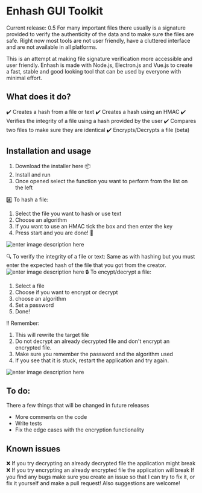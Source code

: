 ﻿# Enhash GUI Toolkit
Current release: 0.5
For many important files there usually is a signature provided to verify the authenticity of the data and to make sure the files are safe. Right now most tools are not user friendly, have a cluttered interface and are not available in all platforms.

This is an attempt at making file signature verification more accessible and user friendly. Enhash is made with Node.js, Electron.js and Vue.js to create a fast, stable and good looking tool that can be used by everyone with minimal effort. 
## What does it do?

 :heavy_check_mark: Creates a hash from a file or text
 :heavy_check_mark: Creates a hash using an HMAC
 :heavy_check_mark: Verifies the integrity of a file using a hash provided by the user
 :heavy_check_mark: Compares two files to make sure they are identical
 :heavy_check_mark: Encrypts/Decrypts a file (beta) 
## Installation and usage

 1. Download the installer here :package:
 2. Install and run
 3. Once opened select the function you want to perform from the list on the left

:hash: To hash a file:
1. Select the file you want to hash or use text
2. Choose an algorithm
3. If you want to use an HMAC tick  the box and then enter the key 
4. Press start and you are done! :raised_hands:

![enter image description here](https://i.imgur.com/Dw7ONLb.png)

:mag: To verify the integrity of a file or text:
Same as with hashing but you must enter the expected hash of the file that you got from the creator.
![enter image description here](https://i.imgur.com/wizQZ1j.png)
:lock: To encypt/decrypt a file:
1. Select a file
2. Choose if you want to encrypt or decrypt
3. choose an algorithm
4. Set a password
5. Done!

:bangbang: Remember:
1. This will rewrite the target file
2. Do not decrypt an already decrypted file and don't encrypt an encrypted file.
3. Make sure you remember the password and the algorithm used
4. If you see that it is stuck, restart the application and try again. 

![enter image description here](https://i.imgur.com/jTqopMm.png)

## To do:
There a few things that will be changed in future releases

 - More comments on the code
 - Write tests
 - Fix the edge cases with the encryption functionality

## Known issues
:x: If you try decrypting an already decrypted file the application might break
:x: If you try encrypting an already encrypted file the application will break
If you find any bugs make sure you create an issue so that I can try to fix it, or fix it yourself and make a pull request! Also suggestions are welcome!
